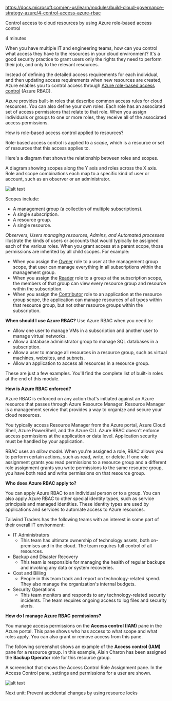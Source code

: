 https://docs.microsoft.com/en-us/learn/modules/build-cloud-governance-strategy-azure/4-control-access-azure-rbac


Control access to cloud resources by using Azure role-based access control

4 minutes

When you have multiple IT and engineering teams, how can you control what access they have to the resources in your cloud environment? It's a good security practice to grant users only the rights they need to perform their job, and only to the relevant resources.

Instead of defining the detailed access requirements for each individual, and then updating access requirements when new resources are created, Azure enables you to control access through [Azure role-based access control](https://docs.microsoft.com/en-us/azure/role-based-access-control/overview) (Azure RBAC).

Azure provides built-in roles that describe common access rules for cloud resources. You can also define your own roles. Each role has an associated set of access permissions that relate to that role. When you assign individuals or groups to one or more roles, they receive all of the associated access permissions.

How is role-based access control applied to resources?

Role-based access control is applied to a <em>scope</em>, which is a resource or set of resources that this access applies to.

Here's a diagram that shows the relationship between roles and scopes.

A diagram showing scopes along the Y axis and roles across the X axis. Role and scope combinations each map to a specific kind of user or account, such as an observer or an administrator.

![alt text](https://docs.microsoft.com/en-us/learn/azure-fundamentals/build-cloud-governance-strategy-azure/media/4-role-scope.png)

Scopes include:
* A management group (a collection of multiple subscriptions).
* A single subscription.
* A resource group.
* A single resource.

<em>Observers, Users managing resources, Admins, and Automated processes</em> illustrate the kinds of users or accounts that would typically be assigned each of the various roles.
 When you grant access at a parent scope, those permissions are inherited by all child scopes. For example:
 * When you assign the [Owner](https://docs.microsoft.com/en-us/azure/role-based-access-control/built-in-roles#owner) role to a user at the management group scope, that user can manage everything in all subscriptions within the management group.
 * When you assign the [Reader](https://docs.microsoft.com/en-us/azure/role-based-access-control/built-in-roles#reader) role to a group at the subscription scope, the members of that group can view every resource group and resource within the subscription.
 * When you assign the [Contributor](https://docs.microsoft.com/en-us/azure/role-based-access-control/built-in-roles#contributor) role to an application at the resource group scope, the application can manage resources of all types within that resource group, but not other resource groups within the subscription.


**When should I use Azure RBAC?**
Use Azure RBAC when you need to:
* Allow one user to manage VMs in a subscription and another user to manage virtual networks.
* Allow a database administrator group to manage SQL databases in a subscription.
* Allow a user to manage all resources in a resource group, such as virtual machines, websites, and subnets.
* Allow an application to access all resources in a resource group.

These are just a few examples. You'll find the complete list of built-in roles at the end of this module.


**How is Azure RBAC enforced?**

Azure RBAC is enforced on any action that's initiated against an Azure resource that passes through Azure Resource Manager. Resource Manager is a management service that provides a way to organize and secure your cloud resources.

You typically access Resource Manager from the Azure portal, Azure Cloud Shell, Azure PowerShell, and the Azure CLI. Azure RBAC doesn't enforce access permissions at the application or data level. Application security must be handled by your application.

RBAC uses an <em>allow model</em>. When you're assigned a role, RBAC allows you to perform certain actions, such as read, write, or delete. If one role assignment grants you read permissions to a resource group and a different role assignment grants you write permissions to the same resource group, you have both read and write permissions on that resource group.


**Who does Azure RBAC apply to?**

You can apply Azure RBAC to an individual person or to a group. You can also apply Azure RBAC to other special identity types, such as service principals and managed identities. These identity types are used by applications and services to automate access to Azure resources.

Tailwind Traders has the following teams with an interest in some part of their overall IT environment:

* IT Administrators
    * This team has ultimate ownership of technology assets, both on-premises and in the cloud. The team requires full control of all resources.
* Backup and Disaster Recovery
    * This team is responsible for managing the health of regular backups and invoking any data or system recoveries.
* Cost and Billing
    * People in this team track and report on technology-related spend. They also manage the organization's internal budgets.
* Security Operations
    * This team monitors and responds to any technology-related security incidents. The team requires ongoing access to log files and security alerts.


**How do I manage Azure RBAC permissions?**

You manage access permissions on the **Access control (IAM)** pane in the Azure portal. This pane shows who has access to what scope and what roles apply. You can also grant or remove access from this pane.

The following screenshot shows an example of the **Access control (IAM)** pane for a resource group. In this example, Alain Charon has been assigned the **Backup Operator** role for this resource group.
 
 A screenshot that shows the Access Control Role Assignment pane. In the Access Control pane, settings and permissions for a user are shown.

![alt text](https://docs.microsoft.com/en-us/learn/azure-fundamentals/build-cloud-governance-strategy-azure/media/4-role-based-access-control-blade.png)

Next unit: Prevent accidental changes by using resource locks
